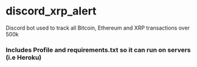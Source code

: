 # discord_xrp_alert

Discord bot used to track all Bitcoin, Ethereum and XRP transactions over 500k

### Includes Profile and requirements.txt so it can run on servers (i.e Heroku)
